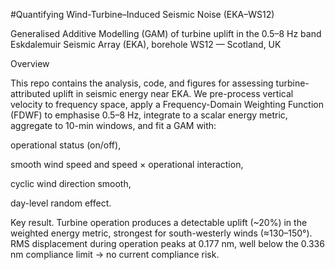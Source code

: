 #Quantifying Wind-Turbine–Induced Seismic Noise (EKA–WS12)

Generalised Additive Modelling (GAM) of turbine uplift in the 0.5–8 Hz band
Eskdalemuir Seismic Array (EKA), borehole WS12 — Scotland, UK

Overview

This repo contains the analysis, code, and figures for assessing turbine-attributed uplift in seismic energy near EKA. We pre-process vertical velocity to frequency space, apply a Frequency-Domain Weighting Function (FDWF) to emphasise 0.5–8 Hz, integrate to a scalar energy metric, aggregate to 10-min windows, and fit a GAM with:

operational status (on/off),

smooth wind speed and speed × operational interaction,

cyclic wind direction smooth,

day-level random effect.

Key result. Turbine operation produces a detectable uplift (~20%) in the weighted energy metric, strongest for south-westerly winds (≈130–150°). RMS displacement during operation peaks at 0.177 nm, well below the 0.336 nm compliance limit → no current compliance risk.
